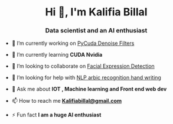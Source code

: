 <h1 align="center">Hi 👋, I'm Kalifia Billal</h1>
<h3 align="center">Data scientist and an AI enthusiast</h3>

- 🔭 I’m currently working on [PyCuda Denoise Filters](https://github.com/KalifiaBillal/PyCuda_Denoise_Filters)

- 🌱 I’m currently learning **CUDA Nvidia**

- 👯 I’m looking to collaborate on [Facial Expression Detection](https://github.com/KalifiaBillal/Facial-Expression-Detection)

- 🤝 I’m looking for help with [NLP arbic recognition hand writing](https://github.com/KalifiaBillal/NLP-arbic-recognition-hand-writing)

- 💬 Ask me about **IOT , Machine learning and Front end web dev**

- 📫 How to reach me **Kalifiabillal@gmail.com**

- ⚡ Fun fact **I am a huge AI enthusiast**
